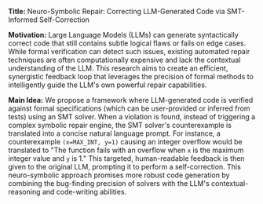 **Title:** Neuro-Symbolic Repair: Correcting LLM-Generated Code via SMT-Informed Self-Correction

**Motivation:** Large Language Models (LLMs) can generate syntactically correct code that still contains subtle logical flaws or fails on edge cases. While formal verification can detect such issues, existing automated repair techniques are often computationally expensive and lack the contextual understanding of the LLM. This research aims to create an efficient, synergistic feedback loop that leverages the precision of formal methods to intelligently guide the LLM's own powerful repair capabilities.

**Main Idea:** We propose a framework where LLM-generated code is verified against formal specifications (which can be user-provided or inferred from tests) using an SMT solver. When a violation is found, instead of triggering a complex symbolic repair engine, the SMT solver's counterexample is translated into a concise natural language prompt. For instance, a counterexample `(x=MAX_INT, y=1)` causing an integer overflow would be translated to "The function fails with an overflow when `x` is the maximum integer value and `y` is 1." This targeted, human-readable feedback is then given to the original LLM, prompting it to perform a self-correction. This neuro-symbolic approach promises more robust code generation by combining the bug-finding precision of solvers with the LLM's contextual-reasoning and code-writing abilities.
